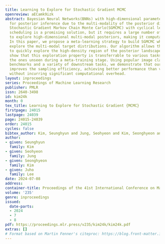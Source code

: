 ```yaml
---
title: Learning to Explore for Stochastic Gradient MCMC
openreview: aECamk9izk
abstract: Bayesian Neural Networks(BNNs) with high-dimensional parameters pose a challenge
  for posterior inference due to the multi-modality of the posterior distributions.
  Stochastic Gradient Markov Chain Monte Carlo(SGMCMC) with cyclical learning rate
  scheduling is a promising solution, but it requires a large number of sampling steps
  to explore high-dimensional multi-modal posteriors, making it computationally expensive.
  In this paper, we propose a meta-learning strategy to build SGMCMC which can efficiently
  explore the multi-modal target distributions. Our algorithm allows the learned SGMCMC
  to quickly explore the high-density region of the posterior landscape. Also, we
  show that this exploration property is transferrable to various tasks, even for
  the ones unseen during a meta-training stage. Using popular image classification
  benchmarks and a variety of downstream tasks, we demonstrate that our method significantly
  improves the sampling efficiency, achieving better performance than vanilla SGMCMC
  without incurring significant computational overhead.
layout: inproceedings
series: Proceedings of Machine Learning Research
publisher: PMLR
issn: 2640-3498
id: kim24k
month: 0
tex_title: Learning to Explore for Stochastic Gradient {MCMC}
firstpage: 24015
lastpage: 24039
page: 24015-24039
order: 24015
cycles: false
bibtex_author: Kim, Seunghyun and Jung, Seohyeon and Kim, Seonghyeon and Lee, Juho
author:
- given: Seunghyun
  family: Kim
- given: Seohyeon
  family: Jung
- given: Seonghyeon
  family: Kim
- given: Juho
  family: Lee
date: 2024-07-08
address:
container-title: Proceedings of the 41st International Conference on Machine Learning
volume: '235'
genre: inproceedings
issued:
  date-parts:
  - 2024
  - 7
  - 8
pdf: https://proceedings.mlr.press/v235/kim24k/kim24k.pdf
extras: []
# Format based on Martin Fenner's citeproc: https://blog.front-matter.io/posts/citeproc-yaml-for-bibliographies/
---
```

